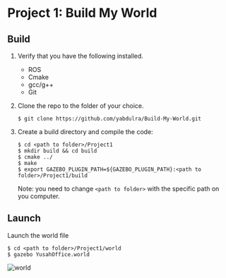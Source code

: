 # Project 1: Build My World


## Build
1. Verify that you have the following installed.
    * ROS
    * Cmake
    * gcc/g++
    * Git

2. Clone the repo to the folder of your choice.

    ```
    $ git clone https://github.com/yabdulra/Build-My-World.git 
    ```

3. Create a build directory and compile the code:

    ```
    $ cd <path to folder>/Project1
    $ mkdir build && cd build
    $ cmake ../
    $ make
    $ export GAZEBO_PLUGIN_PATH=${GAZEBO_PLUGIN_PATH}:<path to folder>/Project1/build
    ```
    Note: you need to change `<path to folder>` with the specific path on you computer.

## Launch
Launch the world file
    
```
$ cd <path to folder>/Project1/world
$ gazebo YusahOffice.world
```

![world](https://user-images.githubusercontent.com/61895971/181424749-b25a78cd-692f-43d1-885c-5bb4dc031ae6.png)

